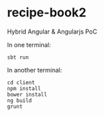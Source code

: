 # recipe-book2
Hybrid Angular &amp; Angularjs PoC

In one terminal:
```
sbt run
```

In another terminal:
```
cd client
npm install
bower install
ng build
grunt
```
